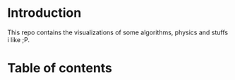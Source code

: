 # Introduction

This repo contains the visualizations of some algorithms, physics and stuffs i like ;P.

# Table of contents
